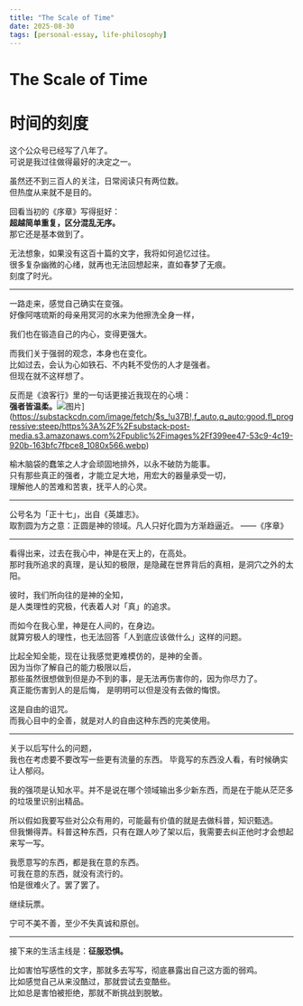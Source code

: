 ```yaml
---
title: "The Scale of Time"
date: 2025-08-30
tags: [personal-essay, life-philosophy]
---
```


# The Scale of Time


# **时间的刻度**

这个公众号已经写了八年了。  
可说是我过往做得最好的决定之一。

虽然还不到三百人的关注，日常阅读只有两位数。  
但热度从来就不是目的。

回看当初的《序章》写得挺好：  
**超越简单重复，区分混乱无序。**  
那它还是基本做到了。

无法想象，如果没有这百十篇的文字，我将如何追忆过往。  
很多复杂幽微的心绪，就再也无法回想起来，直如春梦了无痕。  
刻度了时光。

---

一路走来，感觉自己确实在变强。  
好像阿喀琉斯的母亲用冥河的水来为他擦洗全身一样，

我们也在锻造自己的内心，变得更强大。

而我们关于强弱的观念，本身也在变化。  
比如过去，会认为心如铁石、不内耗不受伤的人才是强者。  
但现在就不这样想了。

反而是《浪客行》里的一句话更接近我现在的心境：  
**强者皆温柔。**![图片](https://substack-post-media.s3.amazonaws.com/public/images/f399ee47-53c9-4c19-920b-163bfc7fbce8_1080x566.webp)](https://substackcdn.com/image/fetch/$s_!u37B!,f_auto,q_auto:good,fl_progressive:steep/https%3A%2F%2Fsubstack-post-media.s3.amazonaws.com%2Fpublic%2Fimages%2Ff399ee47-53c9-4c19-920b-163bfc7fbce8_1080x566.webp)

榆木脑袋的蠢笨之人才会顽固地排外，以永不破防为能事。  
只有那些真正的强者，才能立足大地，用宏大的器量承受一切，  
理解他人的苦难和苦衷，抚平人的心灵。

---


公号名为「正十七」，出自《英雄志》。  
取割圆为方之意：正圆是神的领域。凡人只好化圆为方渐趋逼近。 ——《序章》

---

看得出来，过去在我心中，神是在天上的，在高处。  
那时我所追求的真理，是认知的极限，是隐藏在世界背后的真相，是洞穴之外的太阳。

彼时，我们所向往的是神的全知，  
是人类理性的究极，代表着人对「真」的追求。

而如今在我心里，神是在人间的，在身边。  
就算穷极人的理性，也无法回答「人到底应该做什么」这样的问题。

比起全知全能，现在让我感觉更难模仿的，是神的全善。  
因为当你了解自己的能力极限以后，  
那些虽然很想做到但是办不到的事，是无法再伤害你的，因为你尽力了。  
真正能伤害到人的是后悔， 是明明可以但是没有去做的悔恨。

这是自由的诅咒。  
而我心目中的全善，就是对人的自由这种东西的完美使用。

---

关于以后写什么的问题，  
我也在考虑要不要改写一些更有流量的东西。 毕竟写的东西没人看，有时候确实让人郁闷。

我的强项是认知水平。并不是说在哪个领域输出多少新东西，而是在于能从茫茫多的垃圾里识别出精品。

所以假如我要写些对公众有用的，可能最有价值的就是去做科普，知识甄选。  
但我懒得弄。科普这种东西，只有在跟人吵了架以后，我需要去纠正他时才会想起来写一写。

我愿意写的东西，都是我在意的东西。  
可我在意的东西，就没有流行的。  
怕是很难火了。罢了罢了。

继续玩票。

宁可不美不善，至少不失真诚和原创。

---

接下来的生活主线是：**征服恐惧。**

比如害怕写感性的文字，那就多去写写，彻底暴露出自己这方面的弱鸡。  
比如感觉自己从来没酷过，那就尝试去变酷些。  
比如总是害怕被拒绝，那就不断挑战到脱敏。
